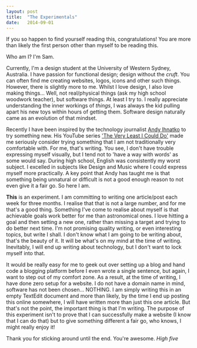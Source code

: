 ```yaml
---
layout: post
title:  "The Experimentals"
date:   2014-09-01
---
```

If you so happen to find yourself reading this, congratulations! You are more than likely the first person other than myself to be reading this.
  
Who am I?
I'm Sam.

Currently, I'm a design student at the University of Western Sydney, Australia. I have passion for functional design; design without the *cruft*. You can often find me creating websites, logos, icons and other such things. However, there is slightly more to me. Whilst I love design, I also love making things... Well, not real/physical things (ask my high school woodwork teacher), but software things. At least I try to. I really appreciate understanding the inner workings of *things*, I was always the kid pulling apart his new toys within hours of getting them. Software design naturally came as an evolution of that mindset. 

Recently I have been inspired by the technology journalist [Andy Ihnatko][1] to try something new. His YouTube series ['The Very Least I Could Do'][2] made me seriously consider trying something that I am not traditionally very comfortable with. For me, that's writing. You see, I don't have trouble expressing myself visually, but I tend not to 'have a way with words' as some would say. During high school, English was consistently my worst subject. I excelled in subjects like Design and Music where I could express myself more practically. A key point that Andy has taught me is that something being unnatural or difficult is not a good enough reason to not even give it a fair go. So here I am. 

**This** is an experiment. I am committing to writing one article/post each week for three months. I realise that that is not a large number, and for me that's a good thing. Something I've come to realise about myself is that achievable goals work better for me than astronomical ones. I love hitting a goal and then setting a new one, rather than missing a target and trying to do better next time. I'm not promising quality writing, or even interesting topics, but write I shall. I don't know what I am going to be writing about, that's the beauty of it. It will be what's on my mind at the time of writing. Inevitably, I will end up writing about technology, but I don't want to lock myself into that.

It would be really easy for me to geek out over setting up a blog and hand code a blogging platform before I even wrote a single sentence, but again, I want to step out of my comfort zone. As a result, at the time of writing, I have done zero setup for a website. I do not have a domain name in mind, software has not been chosen... NOTHING. I am simply writing this in an empty TextEdit document and more than likely, by the time I end up posting this online somewhere, I will have written more than just this one article. But that's not the point, the important thing is that I'm writing. The purpose of this experiment isn't to prove that I can successfully make a website (I know that I can do that) but to give something different a fair go, who knows, I might really enjoy it!

Thank you for sticking around until the end. You're awesome. *High five*

[1]:	https://twitter.com/ihnatko
[2]:	https://www.youtube.com/playlist?list=PLiu_NPjepa_7wnPq-3ahUI5sFg6OuaeoN
